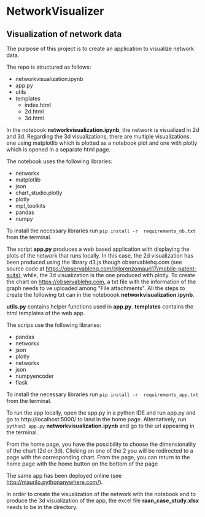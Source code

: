 # NetworkVisualizer
## Visualization of network data

The purpose of this project is to create an application to visualize network data.

The repo is structured as follows: 
* networkvisualization.ipynb
* app.py
* utils
* templates
  * index.html
  * 2d.html
  * 3d.html  
  

In the notebook **networkvisualization.ipynb**, the network is visualized in 2d and 3d. Regarding the 3d visualizations, there are multiple visualizations: one using matplotlib which is plotted as a notebook plot and one with plotly which is opened in a separate html page.

The notebook uses the following libraries:
  * networkx
  * matplotlib
  * json
  * chart_studio.plotly 
  * plotly
  * mpl_toolkits
  * pandas
  * numpy

To install the necessary libraries run ``` pip install -r  requirements_nb.txt ``` from the terminal.


The script **app.py** produces a web based application with displaying the plots of the network that runs locally. In this case, the 2d visualization has been produced using the library d3.js though observablehq.com (see source code at https://observablehq.com/@lorenzomauri17/mobile-patent-suits), while, the 3d visualization is the one produced with plotly. To create the chart on https://observablehq.com, a txt file with the information of the graph needs to ve uploaded among "File attachments". All the steps to create the following txt can in the noteboook **networkvisualization.ipynb**.

**utils.py** contains helper functions used in **app.py**. 
**templates** contains the html templates of the web app.

The scrips use the following libraries:
 * pandas
 * networkx 
 * json
 * plotly
 * networkx 
 * json
 * numpyencoder
 * flask

To install the necessary libraries run ``` pip install -r  requirements_app.txt ``` from the terminal.

To run the app locally, open the app.py in a python IDE and run app.py and go to http://localhost:5000/ to land in the home page.
Alternatively, run ``` python3 app.py ``` **networkvisualization.ipynb** and go to the url appearing in the terminal.

From the home page, you have the possibility to choose the dimensionality of the chart (2d or 3d). Clicking on one of the 2 you will be redirected to a page with the corresponding chart. From the page, you can return to the home page with the home button on the bottom of the page

The same app has been deployed online (see http://maurilo.pythonanywhere.com/).

In order to create the visualization of the network with the notebook and to produce the 3d visualization of the app, the excel file **raan_case_study.xlsx** needs to be in the directory.


